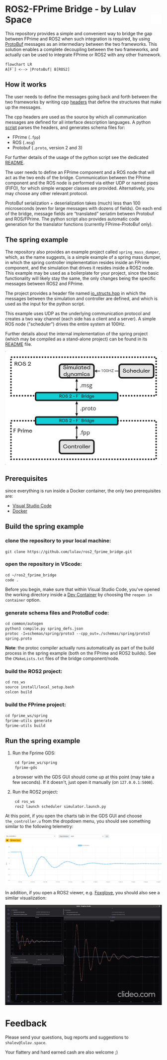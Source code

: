 # ROS2-FPrime Bridge - by Lulav Space <img src="png/white.png" alt="drawing" width="35" align="right"/>

This repository provides a simple and convenient way to bridge the gap between FPrime and ROS2 when such integration is required, by using [ProtoBuf]((https://developers.google.com/protocol-buffers)) messages as an intermediary between the two frameworks. This solution enables a complete decoupling between the two frameworks, and actually can be used to integrate FPrime or ROS2 with any other framework.

```mermaid
flowchart LR
A[F`] <--> |ProtoBuf| B[ROS2]
```

## How it works

The user needs to define the messages going back and forth between the two frameworks by writing cpp [headers](examples/spring_mass_dumper/include/io_structs.hpp) that define the structures that make up the messages.

The cpp headers are used as the source by which all communication messages are defined for all interface description languages. A python [script](common/autogen/compile.py) parses the headers, and generates schema files for:
- FPrime (`.fpp`)
- ROS (`.msg`)
- Protobuf (`.proto`, version 2 and 3)

For further details of the usage of the python script see the dedicated [README](common/autogen/README.md).

The user needs to define an FPrime component and a ROS node that will act as the two ends of the bridge. Communication between the FPrime component and the ROS node is performed via either UDP or named pipes (FIFO), for which simple wrapper classes are provided. Alternatively, you may choose any other relevant protocol.

ProtoBuf serialization + deserialization takes (much) less than 100 microseconds (even for large messages with dozens of fields). On each end of the bridge, message fields are “translated” seriatim between Protobuf and ROS/FPrime. The python script also provides automatic code generation for the translator functions (currently FPrime-ProtoBuf only).  

## The spring example
The repository also provides an example project called `spring_mass_dumper`, which, as the name suggests, is a simple example of a spring mass dumper, in which the spring controller implementation resides inside an FPrime component, and the simulation that drives it resides inside a ROS2 node. This example may be used as a boilerplate for your project, since the basic functionality will likely stay the same, the only changes being the specific messages between ROS2 and FPrime.

The project provides a header file named [io_structs.hpp](examples/spring_mass_dumper/include/io_structs.hpp) in which the messages between the simulation and controller are defined, and which is used as the input for the python script.

This example uses UDP as the underlying communication protocol and creates a two way channel (each side has a client and a server). A simple ROS node ("scheduler") drives the entire system at 100Hz. 

Further details about the internal implementation of the spring project (which may be compiled as a stand-alone project) can be found in its [README](examples/spring_mass_dumper/README.md) file. 

![design](png/design.png "high level design")

## Prerequisites 
since everything is run inside a Docker container, the only two prerequisites are:
- [Visual Studio Code](https://code.visualstudio.com/download)
- [Docker](https://www.docker.com/)

## Build the spring example
### clone the repository to your local machine:
                
    git clone https://github.com/lulav/ros2_fprime_bridge.git

### open the repository in VScode:

    cd ~/ros2_fprime_bridge
    code .

Before you begin, make sure that within Visual Studio Code, you've opened the working directory inside a [Dev Container](https://code.visualstudio.com/docs/devcontainers/containers) by choosing the `reopen in container` option.

### generate schema files and ProtoBuf code:

    cd common/autogen
    python3 compile.py spring_defs.json
    protoc -I=schemas/spring/proto3 --cpp_out=./schemas/spring/proto3 spring.proto
**Note**: the protoc compiler actually runs automatically as part of the build process in the spring example (both on the FPrime and ROS2 builds). See the `CMakeLists.txt` files of the bridge component/node.

### build the ROS2 project:

    cd ros_ws
    source install/local_setup.bash
    colcon build
### build the FPrime project:

    cd fprime_ws/spring
    fprime-utils generate
    fprime-utils build

## Run the spring example
1. Run the Fprime GDS:

        cd fprime_ws/spring
        fprime-gds
    a browser with the GDS GUI should come up at this point (may take a few seconds). If it doesn't, just open it manually (on `127.0.0.1:5000`).
2. Run the ROS2 project:

        cd ros_ws
        ros2 launch scheduler simulator.launch.py

At this point, if you open the charts tab in the GDS GUI and choose `the_controller.u` from the dropdown menu, you should see something similar to the following telemetry:

![GDS screenshot](png/screenshot_gds.png "spring mass dumper")

In addition, if you open a ROS2 viewer, e.g. [Foxglove](https://foxglove.dev/download), you should also see a similar visualization:

![Foxglove screenshot](png/screenshot_foxglove.png "spring mass dumper")

# Feedback
Please send your questions, bug reports and suggestions to `shalev@lulav.space`.

Your flattery and hard earned cash are also welcome ;) 